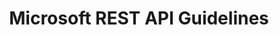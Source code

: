 ---
layout: guideline
title: Microsoft REST API Guidelines
permalink: /design/guidelines/microsoft-rest-api-guidelines
data:
  items:
    - references:
        - name: Long running API faults
          url: 'https://github.com/Microsoft/api-guidelines/blob/master/Guidelines.md#55-long-running-api-faults'
        - name: Long running operations
          url: 'https://github.com/Microsoft/api-guidelines/blob/master/Guidelines.md#13-long-running-operations'
        - name: Operations resource
          url: 'https://github.com/Microsoft/api-guidelines/blob/master/Guidelines.md#1324-operations-resource'
        - name: Operation resource
          url: 'https://github.com/Microsoft/api-guidelines/blob/master/Guidelines.md#1325----operation-resource'
        - name: Operation tombstones
          url: 'https://github.com/Microsoft/api-guidelines/blob/master/Guidelines.md#1326-operation-tombstones'
        - name: 'The typical flow, polling'
          url: 'https://github.com/Microsoft/api-guidelines/blob/master/Guidelines.md#1327-the-typical-flow-polling'
        - name: 'The typical flow, push notifications'
          url: 'https://github.com/Microsoft/api-guidelines/blob/master/Guidelines.md#1328-the-typical-flow-push-notifications'
        - name: Retry-After
          url: 'https://github.com/Microsoft/api-guidelines/blob/master/Guidelines.md#1329-retry-after'
      _embedded:
        topic:
          id: asynchronicity
          name: Asynchronicity
          description: How to handle long operations
          _links:
            self:
              href: /design/topics/asynchronicity
            topicGuidelines:
              href: /design/topics/asynchronicity/guidelines
      _links:
        topic:
          href: /design/topics/asynchronicity
    - references:
        - name: Filtering
          url: 'https://github.com/Microsoft/api-guidelines/blob/master/Guidelines.md#97-filtering'
      _embedded:
        topic:
          id: collection-filtering
          name: Filtering
          description: How to select some resources in a collection
          _links:
            self:
              href: /design/topics/collection-filtering
            topicGuidelines:
              href: /design/topics/collection-filtering/guidelines
      _links:
        topic:
          href: /design/topics/collection-filtering
    - references:
        - name: Big collections
          url: 'https://github.com/Microsoft/api-guidelines/blob/master/Guidelines.md#94-big-collections'
        - name: Pagination
          url: 'https://github.com/Microsoft/api-guidelines/blob/master/Guidelines.md#98-pagination'
      _embedded:
        topic:
          id: collection-pagination
          name: Pagination
          description: How to retrieve a range of resources in a collection
          _links:
            self:
              href: /design/topics/collection-pagination
            topicGuidelines:
              href: /design/topics/collection-pagination/guidelines
      _links:
        topic:
          href: /design/topics/collection-pagination
    - references:
        - name: Variable order rule
          url: 'https://github.com/Microsoft/api-guidelines/blob/master/Guidelines.md#62-variable-order-rule'
        - name: Sorting collections
          url: 'https://github.com/Microsoft/api-guidelines/blob/master/Guidelines.md#96-sorting-collections'
      _embedded:
        topic:
          id: collection-sorting
          name: Sorting a collection
          description: How to sort a collection of resources
          _links:
            self:
              href: /design/topics/collection-sorting
            topicGuidelines:
              href: /design/topics/collection-sorting/guidelines
      _links:
        topic:
          href: /design/topics/collection-sorting
    - references:
        - name: Collections
          url: 'https://github.com/Microsoft/api-guidelines/blob/master/Guidelines.md#9-collections'
      _embedded:
        topic:
          id: collection
          name: Collection
          description: What is a collection (set) of resources
          _links:
            self:
              href: /design/topics/collection
            topicGuidelines:
              href: /design/topics/collection/guidelines
      _links:
        topic:
          href: /design/topics/collection
    - references:
        - name: CORS
          url: 'https://github.com/Microsoft/api-guidelines/blob/master/Guidelines.md#8-cors'
      _embedded:
        topic:
          id: cors
          name: CORS
          description: How to deal with CORS
          _links:
            self:
              href: /design/topics/cors
            topicGuidelines:
              href: /design/topics/cors/guidelines
      _links:
        topic:
          href: /design/topics/cors
    - references:
        - name: Guidelines for dates and times
          url: 'https://github.com/Microsoft/api-guidelines/blob/master/Guidelines.md#112-guidelines-for-dates-and-times'
        - name: JSON serialization of dates and times
          url: 'https://github.com/Microsoft/api-guidelines/blob/master/Guidelines.md#113-json-serialization-of-dates-and-times'
        - name: Durations
          url: 'https://github.com/Microsoft/api-guidelines/blob/master/Guidelines.md#114-durations'
        - name: Intervals
          url: 'https://github.com/Microsoft/api-guidelines/blob/master/Guidelines.md#115-intervals'
        - name: Repeating intervals
          url: 'https://github.com/Microsoft/api-guidelines/blob/master/Guidelines.md#116-repeating-intervals'
      _embedded:
        topic:
          id: data-format-date-time
          name: Date and Time
          description: How to deal with date and time data
          _links:
            self:
              href: /design/topics/data-format-date-time
            topicGuidelines:
              href: /design/topics/data-format-date-time/guidelines
      _links:
        topic:
          href: /design/topics/data-format-date-time
    - references:
        - name: Response Formats
          url: 'https://github.com/Microsoft/api-guidelines/blob/master/Guidelines.md#710-response-formats'
        - name: JSON standardizations
          url: 'https://github.com/Microsoft/api-guidelines/blob/master/Guidelines.md#11-json-standardizations'
      _embedded:
        topic:
          id: data-format
          name: Data format
          description: which data format use
          _links:
            self:
              href: /design/topics/data-format
            topicGuidelines:
              href: /design/topics/data-format/guidelines
      _links:
        topic:
          href: /design/topics/data-format
    - references:
        - name: Client Guidance
          url: 'https://github.com/Microsoft/api-guidelines/blob/master/Guidelines.md#6-client-guidance'
        - name: Client library optional
          url: 'https://github.com/Microsoft/api-guidelines/blob/master/Guidelines.md#712-client-library-optional'
      _embedded:
        topic:
          id: developer-experience
          name: Developer experience
          description: How to take care of developer experience (DX)
          _links:
            self:
              href: /design/topics/developer-experience
            topicGuidelines:
              href: /design/topics/developer-experience/guidelines
      _links:
        topic:
          href: /design/topics/developer-experience
    - references:
        - name: Options and link headers
          url: 'https://github.com/Microsoft/api-guidelines/blob/master/Guidelines.md#744-options-and-link-headers'
          quote: 'In addition, services SHOULD include a Link header (see RFC 5988) to point to documentation for the resource'
      _embedded:
        topic:
          id: documentation
          name: Documentation
          description: How to produce and/or propose API documentation
          _links:
            self:
              href: /design/topics/documentation
            topicGuidelines:
              href: /design/topics/documentation/guidelines
      _links:
        topic:
          href: /design/topics/documentation
    - references:
        - name: Errors
          url: 'https://github.com/Microsoft/api-guidelines/blob/master/Guidelines.md#51-errors'
        - name: Faults
          url: 'https://github.com/Microsoft/api-guidelines/blob/master/Guidelines.md#52-faults'
        - name: Long running API faults
          url: 'https://github.com/Microsoft/api-guidelines/blob/master/Guidelines.md#55-long-running-api-faults'
        - name: Silent Fail Rule
          url: 'https://github.com/Microsoft/api-guidelines/blob/master/Guidelines.md#63-silent-fail-rule'
        - name: Unsupported requests
          url: 'https://github.com/Microsoft/api-guidelines/blob/master/Guidelines.md#15-unsupported-requests'
      _embedded:
        topic:
          id: errors
          name: Errors
          description: How to handle errors
          _links:
            self:
              href: /design/topics/errors
            topicGuidelines:
              href: /design/topics/errors/guidelines
      _links:
        topic:
          href: /design/topics/errors
    - references:
        - name: Introduction
          url: 'https://github.com/Microsoft/api-guidelines/blob/master/Guidelines.md#3-introduction'
      _embedded:
        topic:
          id: global-design
          name: Global design
          description: General considerations on API design
          _links:
            self:
              href: /design/topics/global-design
            topicGuidelines:
              href: /design/topics/global-design/guidelines
      _links:
        topic:
          href: /design/topics/global-design
    - references:
        - name: Interpreting The Guidelines
          url: 'https://github.com/Microsoft/api-guidelines/blob/master/Guidelines.md#4-interpreting-the-guidelines'
        - name: When to version
          url: 'https://github.com/Microsoft/api-guidelines/blob/master/Guidelines.md#122-when-to-version'
        - name: Definition of a breaking change
          url: 'https://github.com/Microsoft/api-guidelines/blob/master/Guidelines.md#123-definition-of-a-breaking-change'
      _embedded:
        topic:
          id: governance
          name: Governance
          description: 'How to ensure API governance (advertise, consistency, ...)'
          _links:
            self:
              href: /design/topics/governance
            topicGuidelines:
              href: /design/topics/governance/guidelines
      _links:
        topic:
          href: /design/topics/governance
    - references:
        - name: Standard request headers
          url: 'https://github.com/Microsoft/api-guidelines/blob/master/Guidelines.md#75-standard-request-headers'
          quote: 'If-Match, If-None-Match, If-Range'
        - name: Standard response headers
          url: 'https://github.com/Microsoft/api-guidelines/blob/master/Guidelines.md#76-standard-response-headers'
          quote: ETag
        - name: Retention policy for operation results
          url: 'https://github.com/Microsoft/api-guidelines/blob/master/Guidelines.md#133-retention-policy-for-operation-results'
      _embedded:
        topic:
          id: http-caching
          name: Caching
          description: How to use and provide relevant caching informations
          _links:
            self:
              href: /design/topics/http-caching
            topicGuidelines:
              href: /design/topics/http-caching/guidelines
      _links:
        topic:
          href: /design/topics/http-caching
    - references:
        - name: Standard request headers
          url: 'https://github.com/Microsoft/api-guidelines/blob/master/Guidelines.md#75-standard-request-headers'
          quote: Accept Content Type
        - name: Standard response headers
          url: 'https://github.com/Microsoft/api-guidelines/blob/master/Guidelines.md#76-standard-response-headers'
          quote: Content Type
        - name: Clients-specified response format
          url: 'https://github.com/Microsoft/api-guidelines/blob/master/Guidelines.md#7101-clients-specified-response-format'
      _embedded:
        topic:
          id: http-content-negotiation
          name: Content negociation and media types
          description: 'How to describe your API data format and/or propose different formats (like json, yaml, xml atom, ...)'
          _links:
            self:
              href: /design/topics/http-content-negotiation
            topicGuidelines:
              href: /design/topics/http-content-negotiation/guidelines
      _links:
        topic:
          href: /design/topics/http-content-negotiation
    - references:
        - name: POST
          url: 'https://github.com/Microsoft/api-guidelines/blob/master/Guidelines.md#741-post'
          quote: POST operations SHOULD support the Location response header
        - name: Options and link headers
          url: 'https://github.com/Microsoft/api-guidelines/blob/master/Guidelines.md#744-options-and-link-headers'
        - name: Standard request headers
          url: 'https://github.com/Microsoft/api-guidelines/blob/master/Guidelines.md#75-standard-request-headers'
        - name: Standard response headers
          url: 'https://github.com/Microsoft/api-guidelines/blob/master/Guidelines.md#76-standard-response-headers'
        - name: Custom Headers
          url: 'https://github.com/Microsoft/api-guidelines/blob/master/Guidelines.md#77-custom-headers'
        - name: Specifying headers as query parameters
          url: 'https://github.com/Microsoft/api-guidelines/blob/master/Guidelines.md#78-specifying-headers-as-query-parameters'
      _embedded:
        topic:
          id: http-headers
          name: HTTP Headers
          description: How to use standard or custom HTTP headers
          _links:
            self:
              href: /design/topics/http-headers
            topicGuidelines:
              href: /design/topics/http-headers/guidelines
      _links:
        topic:
          href: /design/topics/http-headers
    - references:
        - name: Error condition responses
          url: 'https://github.com/Microsoft/api-guidelines/blob/master/Guidelines.md#7102-error-condition-responses'
      _embedded:
        topic:
          id: http-status-standard-error
          name: Error format
          description: How to provide information about errors
          _links:
            self:
              href: /design/topics/http-status-standard-error
            topicGuidelines:
              href: /design/topics/http-status-standard-error/guidelines
      _links:
        topic:
          href: /design/topics/http-status-standard-error
    - references:
        - name: Errors
          url: 'https://github.com/Microsoft/api-guidelines/blob/master/Guidelines.md#51-errors'
        - name: Faults
          url: 'https://github.com/Microsoft/api-guidelines/blob/master/Guidelines.md#52-faults'
        - name: HTTP Status Codes
          url: 'https://github.com/Microsoft/api-guidelines/blob/master/Guidelines.md#711-http-status-codes'
      _embedded:
        topic:
          id: http-status
          name: HTTP Statuses
          description: General information about HTTP statuses usage
          _links:
            self:
              href: /design/topics/http-status
            topicGuidelines:
              href: /design/topics/http-status/guidelines
      _links:
        topic:
          href: /design/topics/http-status
    - references:
        - name: Supported Methods
          url: 'https://github.com/Microsoft/api-guidelines/blob/master/Guidelines.md#74-supported-methods'
      _embedded:
        topic:
          id: http-methods-delete
          name: DELETE
          description: When to use HTTP method DELETE
          _links:
            self:
              href: /design/topics/http-methods-delete
            topicGuidelines:
              href: /design/topics/http-methods-delete/guidelines
      _links:
        topic:
          href: /design/topics/http-methods-delete
    - references:
        - name: Supported Methods
          url: 'https://github.com/Microsoft/api-guidelines/blob/master/Guidelines.md#74-supported-methods'
      _embedded:
        topic:
          id: http-methods-get
          name: GET
          description: When to use HTTP method GET
          _links:
            self:
              href: /design/topics/http-methods-get
            topicGuidelines:
              href: /design/topics/http-methods-get/guidelines
      _links:
        topic:
          href: /design/topics/http-methods-get
    - references:
        - name: Supported Methods
          url: 'https://github.com/Microsoft/api-guidelines/blob/master/Guidelines.md#74-supported-methods'
      _embedded:
        topic:
          id: http-methods-head
          name: HEAD
          description: When to use HTTP method HEAD
          _links:
            self:
              href: /design/topics/http-methods-head
            topicGuidelines:
              href: /design/topics/http-methods-head/guidelines
      _links:
        topic:
          href: /design/topics/http-methods-head
    - references:
        - name: Supported Methods
          url: 'https://github.com/Microsoft/api-guidelines/blob/master/Guidelines.md#74-supported-methods'
        - name: Options and link headers
          url: 'https://github.com/Microsoft/api-guidelines/blob/master/Guidelines.md#744-options-and-link-headers'
      _embedded:
        topic:
          id: http-methods-options
          name: OPTIONS
          description: When to use HTTP method OPTION
          _links:
            self:
              href: /design/topics/http-methods-options
            topicGuidelines:
              href: /design/topics/http-methods-options/guidelines
      _links:
        topic:
          href: /design/topics/http-methods-options
    - references:
        - name: Supported Methods
          url: 'https://github.com/Microsoft/api-guidelines/blob/master/Guidelines.md#74-supported-methods'
        - name: PATCH
          url: 'https://github.com/Microsoft/api-guidelines/blob/master/Guidelines.md#742-patch'
        - name: Creating resources via PATCH (UPSERT semantics)
          url: 'https://github.com/Microsoft/api-guidelines/blob/master/Guidelines.md#743-creating-resources-via-patch-upsert-semantics'
      _embedded:
        topic:
          id: http-methods-patch
          name: PATCH
          description: When to use HTTP method PATCH
          _links:
            self:
              href: /design/topics/http-methods-patch
            topicGuidelines:
              href: /design/topics/http-methods-patch/guidelines
      _links:
        topic:
          href: /design/topics/http-methods-patch
    - references:
        - name: Supported Methods
          url: 'https://github.com/Microsoft/api-guidelines/blob/master/Guidelines.md#74-supported-methods'
        - name: POST
          url: 'https://github.com/Microsoft/api-guidelines/blob/master/Guidelines.md#741-post'
        - name: Changing collections
          url: 'https://github.com/Microsoft/api-guidelines/blob/master/Guidelines.md#95-changing-collections'
        - name: POST (Long running operations)
          url: 'https://github.com/Microsoft/api-guidelines/blob/master/Guidelines.md#1322-post'
        - name: 'POST, hybrid model (Long running operations)'
          url: 'https://github.com/Microsoft/api-guidelines/blob/master/Guidelines.md#1323-post-hybrid-model'
      _embedded:
        topic:
          id: http-methods-post
          name: POST
          description: When to use HTTP method POST
          _links:
            self:
              href: /design/topics/http-methods-post
            topicGuidelines:
              href: /design/topics/http-methods-post/guidelines
      _links:
        topic:
          href: /design/topics/http-methods-post
    - references:
        - name: Supported Methods
          url: 'https://github.com/Microsoft/api-guidelines/blob/master/Guidelines.md#74-supported-methods'
        - name: Changing collections
          url: 'https://github.com/Microsoft/api-guidelines/blob/master/Guidelines.md#95-changing-collections'
        - name: PUT (Long running operations)
          url: 'https://github.com/Microsoft/api-guidelines/blob/master/Guidelines.md#1321-put'
      _embedded:
        topic:
          id: http-methods-put
          name: PUT
          description: When to use HTTP method PUT
          _links:
            self:
              href: /design/topics/http-methods-put
            topicGuidelines:
              href: /design/topics/http-methods-put/guidelines
      _links:
        topic:
          href: /design/topics/http-methods-put
    - references:
        - name: Supported Methods
          url: 'https://github.com/Microsoft/api-guidelines/blob/master/Guidelines.md#74-supported-methods'
      _embedded:
        topic:
          id: http-methods
          name: HTTP methods
          description: General information about HTTP methods usage
          _links:
            self:
              href: /design/topics/http-methods
            topicGuidelines:
              href: /design/topics/http-methods/guidelines
      _links:
        topic:
          href: /design/topics/http-methods
    - references:
        name: HTTP protocol
        description: General informations about HTTP protocol
      _embedded:
        topic:
          id: http
          name: HTTP protocol
          description: General informations about HTTP protocol
          _links:
            self:
              href: /design/topics/http
            topicGuidelines:
              href: /design/topics/http/guidelines
      _links:
        topic:
          href: /design/topics/http
    - references:
        - name: Options and link headers
          url: 'https://github.com/Microsoft/api-guidelines/blob/master/Guidelines.md#744-options-and-link-headers'
        - name: Big collections
          url: 'https://github.com/Microsoft/api-guidelines/blob/master/Guidelines.md#94-big-collections'
          quote: the serialization payload MUST contain the opaque URL for the next page
      _embedded:
        topic:
          id: hypermedia-read
          name: Hypermedia (read)
          description: How to use hypermedia to read data
          _links:
            self:
              href: /design/topics/hypermedia-read
            topicGuidelines:
              href: /design/topics/hypermedia-read/guidelines
      _links:
        topic:
          href: /design/topics/hypermedia-read
    - references:
        - name: 'The typical flow, push notifications'
          url: 'https://github.com/Microsoft/api-guidelines/blob/master/Guidelines.md#1328-the-typical-flow-push-notifications'
        - name: Push notifications via webhooks
          url: 'https://github.com/Microsoft/api-guidelines/blob/master/Guidelines.md#14-push-notifications-via-webhooks'
      _embedded:
        topic:
          id: notifications-server-events
          name: Notifying API consumers
          description: How to send events or notifications to API consumers
          _links:
            self:
              href: /design/topics/notifications-server-events
            topicGuidelines:
              href: /design/topics/notifications-server-events/guidelines
      _links:
        topic:
          href: /design/topics/notifications-server-events
    - references:
        - name: Operations resource
          url: 'https://github.com/Microsoft/api-guidelines/blob/master/Guidelines.md#1324-operations-resource'
        - name: Operation resource
          url: 'https://github.com/Microsoft/api-guidelines/blob/master/Guidelines.md#1325----operation-resource'
        - name: Operation tombstones
          url: 'https://github.com/Microsoft/api-guidelines/blob/master/Guidelines.md#1326-operation-tombstones'
        - name: 'The typical flow, polling'
          url: 'https://github.com/Microsoft/api-guidelines/blob/master/Guidelines.md#1327-the-typical-flow-polling'
        - name: 'The typical flow, push notifications'
          url: 'https://github.com/Microsoft/api-guidelines/blob/master/Guidelines.md#1328-the-typical-flow-push-notifications'
        - name: Retry-After
          url: 'https://github.com/Microsoft/api-guidelines/blob/master/Guidelines.md#1329-retry-after'
      _embedded:
        topic:
          id: resource-action
          name: Action resource
          description: How to use action resource (e.g. resources like /cancel or /approve)
          _links:
            self:
              href: /design/topics/resource-action
            topicGuidelines:
              href: /design/topics/resource-action/guidelines
      _links:
        topic:
          href: /design/topics/resource-action
    - references:
        - name: Delta queries
          url: 'https://github.com/Microsoft/api-guidelines/blob/master/Guidelines.md#10-delta-queries'
      _embedded:
        topic:
          id: resource-change-tracking
          name: Track change
          description: How to track change on resources
          _links:
            self:
              href: /design/topics/resource-change-tracking
            topicGuidelines:
              href: /design/topics/resource-change-tracking/guidelines
      _links:
        topic:
          href: /design/topics/resource-change-tracking
    - references:
        - name: Creating resources via PATCH (UPSERT semantics)
          url: 'https://github.com/Microsoft/api-guidelines/blob/master/Guidelines.md#743-creating-resources-via-patch-upsert-semantics'
      _embedded:
        topic:
          id: resource-creation-with-id
          name: Create resource with a specific ID
          description: How to create resource with a provided id
          _links:
            self:
              href: /design/topics/resource-creation-with-id
            topicGuidelines:
              href: /design/topics/resource-creation-with-id/guidelines
      _links:
        topic:
          href: /design/topics/resource-creation-with-id
    - references:
        - name: POST
          url: 'https://github.com/Microsoft/api-guidelines/blob/master/Guidelines.md#741-post'
        - name: Changing collections
          url: 'https://github.com/Microsoft/api-guidelines/blob/master/Guidelines.md#95-changing-collections'
      _embedded:
        topic:
          id: resource-creation
          name: Create resource
          description: How to create resources
          _links:
            self:
              href: /design/topics/resource-creation
            topicGuidelines:
              href: /design/topics/resource-creation/guidelines
      _links:
        topic:
          href: /design/topics/resource-creation
    - references:
        - name: Canonical identifier
          url: 'https://github.com/Microsoft/api-guidelines/blob/master/Guidelines.md#73-canonical-identifier'
      _embedded:
        topic:
          id: resource-id-semantic
          name: ID with semantic
          description: Using meaningful ids (like `me`)
          _links:
            self:
              href: /design/topics/resource-id-semantic
            topicGuidelines:
              href: /design/topics/resource-id-semantic/guidelines
      _links:
        topic:
          href: /design/topics/resource-id-semantic
    - references:
        - name: Canonical identifier
          url: 'https://github.com/Microsoft/api-guidelines/blob/master/Guidelines.md#73-canonical-identifier'
      _embedded:
        topic:
          id: resource-id
          name: Resource ID
          description: What is a resource ID and/or how it's built
          _links:
            self:
              href: /design/topics/resource-id
            topicGuidelines:
              href: /design/topics/resource-id/guidelines
      _links:
        topic:
          href: /design/topics/resource-id
    - references:
        name: Batch Bulk
        description: How to handle batch/bulk processing/creation/update/... (e.g. handle multiple resources at conce)
      _embedded:
        topic:
          id: resource-multiple
          name: Batch Bulk
          description: How to handle batch/bulk processing/creation/update/... (e.g. handle multiple resources at conce)
          _links:
            self:
              href: /design/topics/resource-multiple
            topicGuidelines:
              href: /design/topics/resource-multiple/guidelines
      _links:
        topic:
          href: /design/topics/resource-multiple
    - references:
        - name: Standard request headers
          url: 'https://github.com/Microsoft/api-guidelines/blob/master/Guidelines.md#75-standard-request-headers'
          quote: 'Prefer return=minimal, return=representation'
        - name: Standard response headers
          url: 'https://github.com/Microsoft/api-guidelines/blob/master/Guidelines.md#76-standard-response-headers'
          quote: Preference-Applied
      _embedded:
        topic:
          id: resource-retrieve-partial
          name: Retrieve resource partially
          description: How to retrieve partially a resource
          _links:
            self:
              href: /design/topics/resource-retrieve-partial
            topicGuidelines:
              href: /design/topics/resource-retrieve-partial/guidelines
      _links:
        topic:
          href: /design/topics/resource-retrieve-partial
    - references:
        - name: PATCH
          url: 'https://github.com/Microsoft/api-guidelines/blob/master/Guidelines.md#742-patch'
        - name: Creating resources via PATCH (UPSERT semantics)
          url: 'https://github.com/Microsoft/api-guidelines/blob/master/Guidelines.md#743-creating-resources-via-patch-upsert-semantics'
      _embedded:
        topic:
          id: resource-update-partial
          name: Update resource partially
          description: How to udate partially a resource
          _links:
            self:
              href: /design/topics/resource-update-partial
            topicGuidelines:
              href: /design/topics/resource-update-partial/guidelines
      _links:
        topic:
          href: /design/topics/resource-update-partial
    - references:
        - name: PATCH
          url: 'https://github.com/Microsoft/api-guidelines/blob/master/Guidelines.md#742-patch'
        - name: Creating resources via PATCH (UPSERT semantics)
          url: 'https://github.com/Microsoft/api-guidelines/blob/master/Guidelines.md#743-creating-resources-via-patch-upsert-semantics'
      _embedded:
        topic:
          id: resource-update
          name: Update resource
          description: How to update a resource
          _links:
            self:
              href: /design/topics/resource-update
            topicGuidelines:
              href: /design/topics/resource-update/guidelines
      _links:
        topic:
          href: /design/topics/resource-update
    - references:
        - name: URL Structure
          url: 'https://github.com/Microsoft/api-guidelines/blob/master/Guidelines.md#71-url-structure'
        - name: URL Length
          url: 'https://github.com/Microsoft/api-guidelines/blob/master/Guidelines.md#72-url-length'
        - name: Collection URL patterns
          url: 'https://github.com/Microsoft/api-guidelines/blob/master/Guidelines.md#93-collection-url-patterns'
      _embedded:
        topic:
          id: resource-url-format
          name: URL format
          description: How to design URLs
          _links:
            self:
              href: /design/topics/resource-url-format
            topicGuidelines:
              href: /design/topics/resource-url-format/guidelines
      _links:
        topic:
          href: /design/topics/resource-url-format
    - references:
        - name: Security
          url: 'https://github.com/Microsoft/api-guidelines/blob/master/Guidelines.md#148-security'
      _embedded:
        topic:
          id: security
          name: Security
          description: Security concerns
          _links:
            self:
              href: /design/topics/security
            topicGuidelines:
              href: /design/topics/security/guidelines
      _links:
        topic:
          href: /design/topics/security
    - references:
        - name: PII parameters
          url: 'https://github.com/Microsoft/api-guidelines/blob/master/Guidelines.md#79-pii-parameters'
      _embedded:
        topic:
          id: security-data
          name: Data privacy
          description: Data privacy concerns
          _links:
            self:
              href: /design/topics/security-data
            topicGuidelines:
              href: /design/topics/security-data/guidelines
      _links:
        topic:
          href: /design/topics/security-data
    - references:
        - name: Guidelines for existing services and versioning of services
          url: 'https://github.com/Microsoft/api-guidelines/blob/master/Guidelines.md#42-guidelines-for-existing-services-and-versioning-of-services'
        - name: Versioning
          url: 'https://github.com/Microsoft/api-guidelines/blob/master/Guidelines.md#12-versioning'
      _embedded:
        topic:
          id: versioning
          name: Versionning
          description: How to handle API versionning
          _links:
            self:
              href: /design/topics/versioning
            topicGuidelines:
              href: /design/topics/versioning/guidelines
      _links:
        topic:
          href: /design/topics/versioning
  _embedded:
    guideline:
      id: microsoft-rest-api-guidelines
      title: Microsoft REST API Guidelines
      type: github
      url: 'https://github.com/Microsoft/api-guidelines/blob/master/Guidelines.md'
      company: Microsoft
      companyLogoUrl: /media/logos/microsoft.png
      companyUrl: 'https://opensource.microsoft.com/'
      date: 2016-07-19T00:00:00.000Z
      reviewDate: 2016-08-31T00:00:00.000Z
      _links:
        self:
          href: /design/guidelines/microsoft-rest-api-guidelines
        guidelineTopics:
          href: /design/guidelines/microsoft-rest-api-guidelines/topics
  _links:
    self:
      href: /design/guidelines/microsoft-rest-api-guidelines/topics
    guideline:
      href: /design/guidelines/microsoft-rest-api-guidelines
---